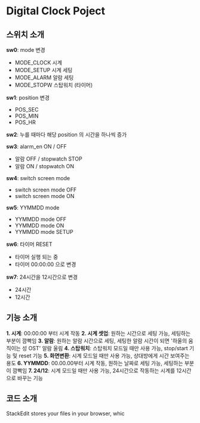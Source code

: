 
# Digital Clock Poject
## 스위치 소개 

**sw0**: mode 변경
- MODE_CLOCK 시계
- MODE_SETUP 시계 세팅
- MODE_ALARM 알람 세팅
- MODE_STOPW 스탑워치 (타이머)

**sw1**: position 변경 
- POS_SEC
- POS_MIN
-  POS_HR

**sw2**: 누를 때마다 해당 position 의 시간을 하나씩 증가

**sw3**: alarm_en ON / OFF
- 알람 OFF / stopwatch STOP
- 알람 ON / stopwatch ON

**sw4**: switch screen mode 
- switch screen mode OFF
- switch screen mode ON

**sw5**: YYMMDD mode
- YYMMDD mode OFF
- YYMMDD mode ON
- YYMMDD mode SETUP

**sw6**: 타이머 RESET
- 타이머 실행 되는 중
- 타이머 00:00:00 으로 변경 

**sw7**: 24시간을 12시간으로 변경
- 24시간 
- 12시간


## 기능 소개 
**1. 시계**: 00:00:00 부터 시계 작동
**2. 시계 셋업**: 원하는 시간으로 세팅 가능,
세팅하는 부분이 깜빡임
**3. 알람**: 원하는 알람 시간으로 세팅,
세팅한 알람 시간이 되면 '하울의 움직이는 성 OST' 알람 울림
**4. 스탑워치**: 스탑워치 모드일 때만 사용 가능, stop/start 기능 및 reset 기능
**5. 화면변환**: 시계 모드일 때만 사용 가능, 상대방에게 시간 보여주는 용도
**6. YYMMDD**: 00.00.00부터 시계 작동, 원하는 날짜로 세팅 가능, 세팅하는 부분이 깜빡임 
**7. 24/12**: 시계 모드일 때만 사용 가능, 24시간으로 작동하는 시계를 12시간으로 바꾸는 기능 



## 코드 소개 

StackEdit stores your files in your browser, whic
<!--stackedit_data:
eyJoaXN0b3J5IjpbLTE2MjcyNTQ0OTldfQ==
-->